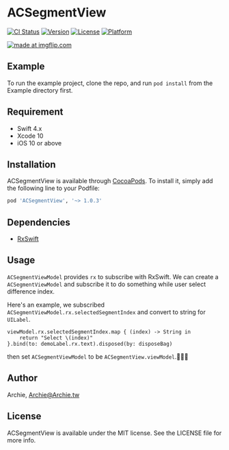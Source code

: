 # ACSegmentView

[![CI Status](https://img.shields.io/travis/ArchieR7/ACSegmentView.svg?style=flat)](https://travis-ci.org/ArchieR7/ACSegmentView)
[![Version](https://img.shields.io/cocoapods/v/ACSegmentView.svg?style=flat)](https://cocoapods.org/pods/ACSegmentView)
[![License](https://img.shields.io/cocoapods/l/ACSegmentView.svg?style=flat)](https://cocoapods.org/pods/ACSegmentView)
[![Platform](https://img.shields.io/cocoapods/p/ACSegmentView.svg?style=flat)](https://cocoapods.org/pods/ACSegmentView)

<a href="https://imgflip.com/gif/2cu2nv"><img src="https://i.imgflip.com/2cu2nv.gif" title="made at imgflip.com"/></a>

## Example

To run the example project, clone the repo, and run `pod install` from the Example directory first.

## Requirement
- Swift 4.x
- Xcode 10
- iOS 10 or above

## Installation

ACSegmentView is available through [CocoaPods](https://cocoapods.org). To install
it, simply add the following line to your Podfile:

```ruby
pod 'ACSegmentView', '~> 1.0.3'
```

## Dependencies
- [RxSwift](https://www.github.com/ReactiveX/RxSwift)

## Usage
`ACSegmentViewModel` provides `rx` to subscribe with RxSwift.
We can create a `ACSegmentViewModel` and subscribe it to do something while user select difference index.

Here's an example, we subscribed `ACSegmentViewModel.rx.selectedSegmentIndex` and convert to string for `UILabel`.
```
viewModel.rx.selectedSegmentIndex.map { (index) -> String in
    return "Select \(index)"
}.bind(to: demoLabel.rx.text).disposed(by: disposeBag)
```
then set `ACSegmentViewModel` to be `ACSegmentView.viewModel`.👏👏👏

## Author

Archie, Archie@Archie.tw

## License

ACSegmentView is available under the MIT license. See the LICENSE file for more info.
